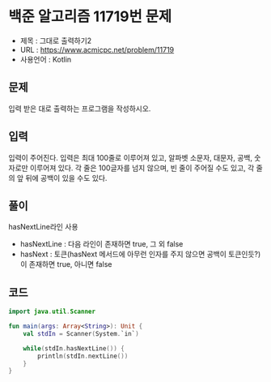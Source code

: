 # 백준 알고리즘 11719번 문제
* 제목 : 그대로 출력하기2
* URL : https://www.acmicpc.net/problem/11719  
* 사용언어 : Kotlin

## 문제  
입력 받은 대로 출력하는 프로그램을 작성하시오.

## 입력
입력이 주어진다. 입력은 최대 100줄로 이루어져 있고, 알파벳 소문자, 대문자, 공백, 숫자로만 이루어져 있다. 각 줄은 100글자를 넘지 않으며, 빈 줄이 주어질 수도 있고, 각 줄의 앞 뒤에 공백이 있을 수도 있다.

## 풀이
hasNextLine라인 사용
- hasNextLine : 다음 라인이 존재하면 true, 그 외 false
- hasNext : 토큰(hasNext 메서드에 아무런 인자를 주지 않으면 공백이 토큰인듯?)이 존재하면 true, 아니면 false

## 코드
```kotlin
import java.util.Scanner

fun main(args: Array<String>): Unit {
    val stdIn = Scanner(System.`in`)

    while(stdIn.hasNextLine()) {
        println(stdIn.nextLine())
    }
}
```
